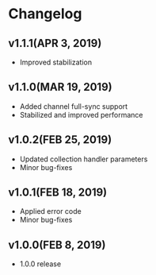 Changelog
=========

## v1.1.1(APR 3, 2019)
 * Improved stabilization

## v1.1.0(MAR 19, 2019)
 * Added channel full-sync support
 * Stabilized and improved performance

## v1.0.2(FEB 25, 2019)
 * Updated collection handler parameters
 * Minor bug-fixes

## v1.0.1(FEB 18, 2019)
 * Applied error code
 * Minor bug-fixes

## v1.0.0(FEB 8, 2019)
 * 1.0.0 release